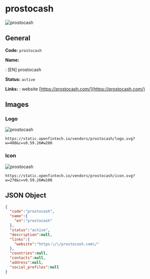 
# prostocash 
![prostocash](https://static.openfintech.io/vendors/prostocash/logo.svg?w=400&c=v0.59.26#w200)  

## General 
 
**Code:** `prostocash` 
 
**Name:** 
 
:	[EN] prostocash 
 
**Status:** `active` 
 
**Links:** 
: website [https://prostocash.com/](https://prostocash.com/) 
 

## Images 

### Logo 
 
![prostocash](https://static.openfintech.io/vendors/prostocash/logo.svg?w=400&c=v0.59.26#w200)  

```
https://static.openfintech.io/vendors/prostocash/logo.svg?w=400&c=v0.59.26#w200
```  

### Icon 
 
![prostocash](https://static.openfintech.io/vendors/prostocash/icon.svg?w=278&c=v0.59.26#w100)  

```
https://static.openfintech.io/vendors/prostocash/icon.svg?w=278&c=v0.59.26#w100
```  

## JSON Object 

```json
{
  "code":"prostocash",
  "name":{
    "en":"prostocash"
  },
  "status":"active",
  "description":null,
  "links":{
    "website":"https:\/\/prostocash.com\/"
  },
  "countries":null,
  "contacts":null,
  "address":null,
  "social_profiles":null
}
```  
